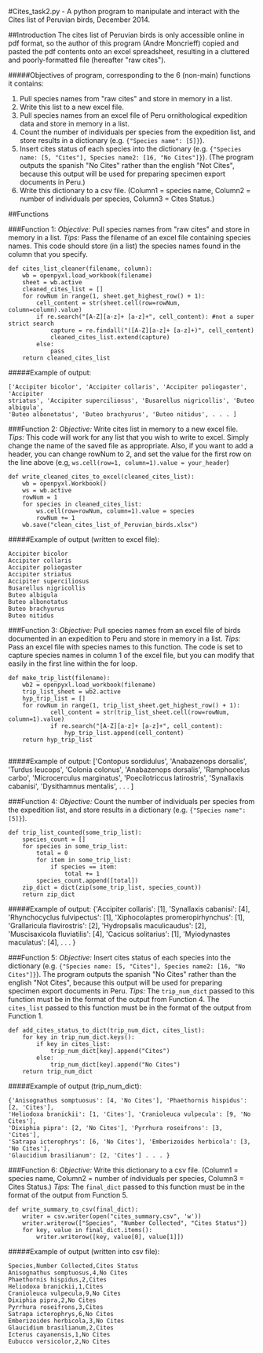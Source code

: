 #Cites_task2.py - A python program to manipulate and interact with the Cites list of Peruvian birds, December 2014. 

##Introduction
The cites list of Peruvian birds is only accessible online in pdf format, so the author 
of this program (Andre Moncrieff) copied and pasted the pdf contents onto an excel 
spreadsheet, resulting in a cluttered and poorly-formatted file (hereafter "raw cites").

#####Objectives of program, corresponding to the 6 (non-main) functions it contains:
1. Pull species names from "raw cites" and store in memory in a list.
2. Write this list to a new excel file.
3. Pull species names from an excel file of Peru ornithological expedition data
and store in memory in a list.
4. Count the number of individuals per species from the expedition list, and store 
results in a dictionary (e.g. `{"Species name": [5]}`).
5. Insert cites status of each species into the dictionary 
(e.g. `{"Species name: [5, "Cites"], Species name2: [16, "No Cites"]}`). (The program 
outputs the spanish "No Cites" rather than the english "Not Cites", because this output
will be used for preparing specimen export documents in Peru.)
6. Write this dictionary to a csv file. (Column1 = species name, Column2 = number of 
individuals per species, Column3 = Cites Status.)


##Functions 

###Function 1:
*Objective:* Pull species names from "raw cites" and store in memory in a list.
*Tips:* Pass the filename of an excel file containing species names. This code should 
store (in a list) the species names found in the column that you specify.
```
def cites_list_cleaner(filename, column):
    wb = openpyxl.load_workbook(filename)
    sheet = wb.active
    cleaned_cites_list = []
    for rowNum in range(1, sheet.get_highest_row() + 1):
        cell_content = str(sheet.cell(row=rowNum, column=column).value)
        if re.search("[A-Z][a-z]+ [a-z]+", cell_content): #not a super strict search
            capture = re.findall("([A-Z][a-z]+ [a-z]+)", cell_content)
            cleaned_cites_list.extend(capture)
        else:
            pass
    return cleaned_cites_list
```
#####Example of output:
```
['Accipiter bicolor', 'Accipiter collaris', 'Accipiter poliogaster', 'Accipiter 
striatus', 'Accipiter superciliosus', 'Busarellus nigricollis', 'Buteo albigula', 
'Buteo albonotatus', 'Buteo brachyurus', 'Buteo nitidus', . . . ]
```
    
###Function 2:
*Objective:* Write cites list in memory to a new excel file.
*Tips:* This code will work for any list that you wish to write to excel. Simply
change the name of the saved file as appropriate. Also, if you want to add a header,
you can change rowNum to 2, and set the value for the first row on the line above 
(e.g, `ws.cell(row=1, column=1).value = your_header`)
```
def write_cleaned_cites_to_excel(cleaned_cites_list):
    wb = openpyxl.Workbook()
    ws = wb.active
    rowNum = 1
    for species in cleaned_cites_list:
        ws.cell(row=rowNum, column=1).value = species
        rowNum += 1
    wb.save("clean_cites_list_of_Peruvian_birds.xlsx")
```
#####Example of output (written to excel file):
```
Accipiter bicolor
Accipiter collaris
Accipiter poliogaster
Accipiter striatus
Accipiter superciliosus
Busarellus nigricollis
Buteo albigula
Buteo albonotatus
Buteo brachyurus
Buteo nitidus
```

###Function 3:
*Objective:* Pull species names from an excel file of birds documented in an expedition to 
Peru and store in memory in a list.
*Tips:* Pass an excel file with species names to this function. The code is set to 
capture species names in column 1 of the excel file, but you can modify that easily in
the first line within the for loop.
```
def make_trip_list(filename):
    wb2 = openpyxl.load_workbook(filename)
    trip_list_sheet = wb2.active
    hyp_trip_list = []
    for rowNum in range(1, trip_list_sheet.get_highest_row() + 1):
            cell_content = str(trip_list_sheet.cell(row=rowNum, column=1).value)
            if re.search("[A-Z][a-z]+ [a-z]+", cell_content):
                hyp_trip_list.append(cell_content)
    return hyp_trip_list
    
```
#####Example of output:
['Contopus sordidulus', 'Anabazenops dorsalis', 'Turdus leucops', 'Colonia colonus', 
'Anabazenops dorsalis', 'Ramphocelus carbo', 'Microcerculus marginatus', 
'Poecilotriccus latirostris', 'Synallaxis cabanisi', 'Dysithamnus mentalis', . . . ]

###Function 4:
*Objective:* Count the number of individuals per species from the expedition list, and store 
results in a dictionary (e.g. `{"Species name": [5]}`).
```
def trip_list_counted(some_trip_list):
    species_count = []
    for species in some_trip_list:
        total = 0
        for item in some_trip_list:
            if species == item:
                total += 1
        species_count.append([total])
    zip_dict = dict(zip(some_trip_list, species_count))
    return zip_dict
```
#####Example of output: 
{'Accipiter collaris': [1], 'Synallaxis cabanisi': [4], 'Rhynchocyclus fulvipectus': [1], 
'Xiphocolaptes promeropirhynchus': [1], 'Grallaricula flavirostris': [2], 'Hydropsalis 
maculicaudus': [2], 'Muscisaxicola fluviatilis': [4], 'Cacicus solitarius': [1], 
'Myiodynastes maculatus': [4], . . . }

###Function 5:
*Objective:* Insert cites status of each species into the dictionary 
(e.g. `{"Species name: [5, "Cites"], Species name2: [16, "No Cites"]}`). The program 
outputs the spanish "No Cites" rather than the english "Not Cites", because this output
will be used for preparing specimen export documents in Peru. 
*Tips:* The `trip_num_dict` passed to this function must be in the format of the output 
from Function 4. The `cites_list` passed to this function must be in the format of the 
output from Function 1.
```
def add_cites_status_to_dict(trip_num_dict, cites_list):
    for key in trip_num_dict.keys():
        if key in cites_list:
            trip_num_dict[key].append("Cites")
        else:
            trip_num_dict[key].append("No Cites")
    return trip_num_dict
```
#####Example of output (trip_num_dict):
```
{'Anisognathus somptuosus': [4, 'No Cites'], 'Phaethornis hispidus': [2, 'Cites'], 
'Heliodoxa branickii': [1, 'Cites'], 'Cranioleuca vulpecula': [9, 'No Cites'], 
'Dixiphia pipra': [2, 'No Cites'], 'Pyrrhura roseifrons': [3, 'Cites'], 
'Satrapa icterophrys': [6, 'No Cites'], 'Emberizoides herbicola': [3, 'No Cites'], 
'Glaucidium brasilianum': [2, 'Cites'] . . . }
```

###Function 6:
*Objective:* Write this dictionary to a csv file. (Column1 = species name, Column2 = 
number of individuals per species, Column3 = Cites Status.) *Tips:* The `final_dict` 
passed to this function must be in the format of the output from Function 5.
```
def write_summary_to_csv(final_dict):
    writer = csv.writer(open("cites_summary.csv", 'w'))
    writer.writerow(["Species", "Number Collected", "Cites Status"])
    for key, value in final_dict.items():
        writer.writerow([key, value[0], value[1]])
```
#####Example of output (written into csv file):
```
Species,Number Collected,Cites Status
Anisognathus somptuosus,4,No Cites
Phaethornis hispidus,2,Cites
Heliodoxa branickii,1,Cites
Cranioleuca vulpecula,9,No Cites
Dixiphia pipra,2,No Cites
Pyrrhura roseifrons,3,Cites
Satrapa icterophrys,6,No Cites
Emberizoides herbicola,3,No Cites
Glaucidium brasilianum,2,Cites
Icterus cayanensis,1,No Cites
Eubucco versicolor,2,No Cites
```

